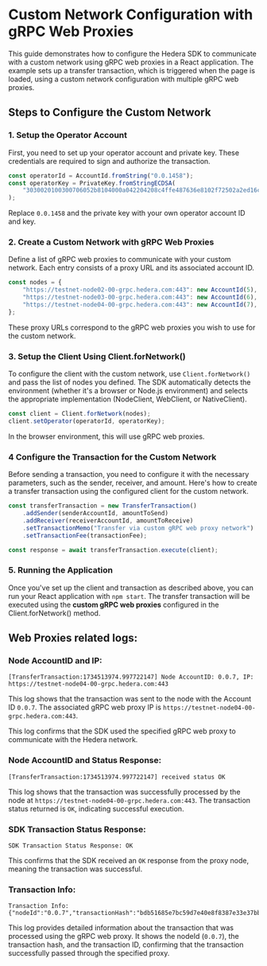 # Custom Network Configuration with gRPC Web Proxies

This guide demonstrates how to configure the Hedera SDK to communicate with a custom network using gRPC web proxies in a React application. The example sets up a transfer transaction, which is triggered when the page is loaded, using a custom network configuration with multiple gRPC web proxies.

## Steps to Configure the Custom Network

### 1. Setup the Operator Account

First, you need to set up your operator account and private key. These credentials are required to sign and authorize the transaction.

```javascript
const operatorId = AccountId.fromString("0.0.1458");
const operatorKey = PrivateKey.fromStringECDSA(
    "3030020100300706052b8104000a042204208c4ffe487636e8102f72502a2ed16cb4f98073582a777fcfa758481485d9f887",
);
```

Replace `0.0.1458` and the private key with your own operator account ID and key.

### 2. Create a Custom Network with gRPC Web Proxies

Define a list of gRPC web proxies to communicate with your custom network. Each entry consists of a proxy URL and its associated account ID.

```javascript
const nodes = {
    "https://testnet-node02-00-grpc.hedera.com:443": new AccountId(5),
    "https://testnet-node03-00-grpc.hedera.com:443": new AccountId(6),
    "https://testnet-node04-00-grpc.hedera.com:443": new AccountId(7),
};
```

These proxy URLs correspond to the gRPC web proxies you wish to use for the custom network.

### 3. Setup the Client Using Client.forNetwork()

To configure the client with the custom network, use `Client.forNetwork()` and pass the list of nodes you defined. The SDK automatically detects the environment (whether it's a browser or Node.js environment) and selects the appropriate implementation (NodeClient, WebClient, or NativeClient).

```javascript
const client = Client.forNetwork(nodes);
client.setOperator(operatorId, operatorKey);
```

In the browser environment, this will use gRPC web proxies.

### 4 Configure the Transaction for the Custom Network

Before sending a transaction, you need to configure it with the necessary parameters, such as the sender, receiver, and amount. Here's how to create a transfer transaction using the configured client for the custom network.

```javascript
const transferTransaction = new TransferTransaction()
    .addSender(senderAccountId, amountToSend)
    .addReceiver(receiverAccountId, amountToReceive)
    .setTransactionMemo("Transfer via custom gRPC web proxy network")
    .setTransactionFee(transactionFee);

const response = await transferTransaction.execute(client);
```

### 5. Running the Application

Once you've set up the client and transaction as described above, you can run your React application with `npm start`. The transfer transaction will be executed using the **custom gRPC web proxies** configured in the Client.forNetwork() method.

## Web Proxies related logs:

### Node AccountID and IP:

```
[TransferTransaction:1734513974.997722147] Node AccountID: 0.0.7, IP: https://testnet-node04-00-grpc.hedera.com:443
```

This log shows that the transaction was sent to the node with the Account ID `0.0.7`. The associated gRPC web proxy IP is `https://testnet-node04-00-grpc.hedera.com:443`.

This log confirms that the SDK used the specified gRPC web proxy to communicate with the Hedera network.

### Node AccountID and Status Response:

```
[TransferTransaction:1734513974.997722147] received status OK
```

This log shows that the transaction was successfully processed by the node at `https://testnet-node04-00-grpc.hedera.com:443`. The transaction status returned is `OK`, indicating successful execution.

### SDK Transaction Status Response:

```
SDK Transaction Status Response: OK
```

This confirms that the SDK received an `OK` response from the proxy node, meaning the transaction was successful.

### Transaction Info:

```
Transaction Info: {"nodeId":"0.0.7","transactionHash":"bdb51685e7bc59d7e40e8f8387e33e37bbad1aff809d8bd49eccae3796efe765759aa47c992d7620900fc4a0f57a2993","transactionId":"0.0.1458@1734513974.997722147"}
```

This log provides detailed information about the transaction that was processed using the gRPC web proxy. It shows the nodeId (`0.0.7`), the transaction hash, and the transaction ID, confirming that the transaction successfully passed through the specified proxy.
